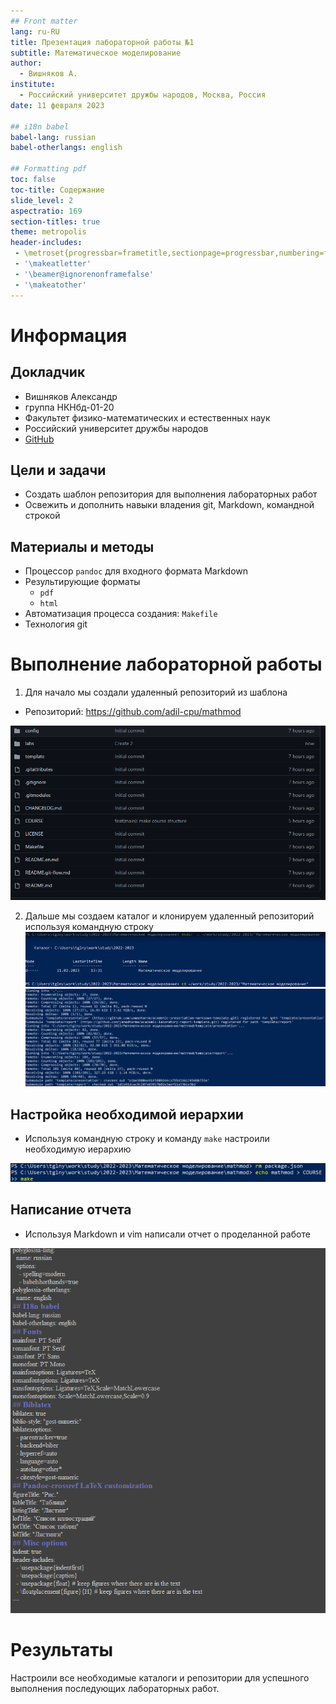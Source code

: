 ```yaml
---
## Front matter
lang: ru-RU
title: Презентация лабораторной работы №1
subtitle: Математическое моделирование
author:
  - Вишняков А.
institute:
  - Российский университет дружбы народов, Москва, Россия
date: 11 февраля 2023

## i18n babel
babel-lang: russian
babel-otherlangs: english

## Formatting pdf
toc: false
toc-title: Содержание
slide_level: 2
aspectratio: 169
section-titles: true
theme: metropolis
header-includes:
 - \metroset{progressbar=frametitle,sectionpage=progressbar,numbering=fraction}
 - '\makeatletter'
 - '\beamer@ignorenonframefalse'
 - '\makeatother'
---
```


# Информация

## Докладчик

  * Вишняков Александр
  * группа НКНбд-01-20
  * Факультет физико-математических и естественных наук
  * Российский университет дружбы народов
  * [GitHub](https://github.com/sanchess02)



## Цели и задачи

- Создать шаблон репозитория для выполнения лабораторных работ
- Освежить и дополнить навыки владения git, Markdown, командной строкой

## Материалы и методы

- Процессор `pandoc` для входного формата Markdown
- Результирующие форматы
	- `pdf`
	- `html`
- Автоматизация процесса создания: `Makefile`
- Технология git

# Выполнение лабораторной работы

1. Для начало мы создали удаленный репозиторий из шаблона

- Репозиторий: <https://github.com/adil-cpu/mathmod>

![](../report/img/git.png)

2. Дальше мы создаем каталог и клонируем удаленный репозиторий используя командную строку
![](../report/img/pr1.png)
![](../report/img/pr2.png)

## Настройка необходимой иерархии

- Используя командную строку и команду `make` настроили необходимую иерархию

![](../report/img/pr3.png)


## Написание отчета

- Используя Markdown и vim написали отчет о проделанной работе

![](../report/img/pr4.png)

# Результаты

Настроили все необходимые каталоги и репозитории для успешного выполнения последующих лабораторных работ.
